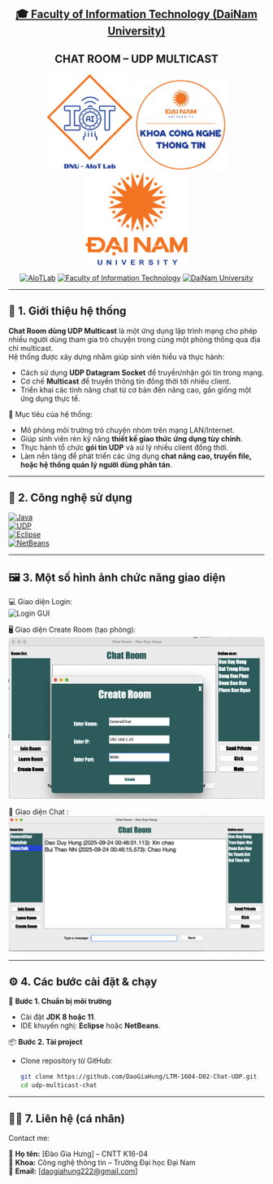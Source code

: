 <h2 align="center">
    <a href="https://dainam.edu.vn/vi/khoa-cong-nghe-thong-tin">
    🎓 Faculty of Information Technology (DaiNam University)
    </a>
</h2>
<h2 align="center">
   CHAT ROOM – UDP MULTICAST
</h2>
<div align="center">
    <p align="center">
        <img src="docs/aiotlab_logo.png" alt="AIoTLab Logo" width="170"/>
        <img src="docs/fitdnu_logo.png" alt="FITDNU Logo" width="180"/>
        <img src="docs/dnu_logo.png" alt="DaiNam University Logo" width="200"/>
    </p>

[![AIoTLab](https://img.shields.io/badge/AIoTLab-green?style=for-the-badge)](https://www.facebook.com/DNUAIoTLab)
[![Faculty of Information Technology](https://img.shields.io/badge/Faculty%20of%20Information%20Technology-blue?style=for-the-badge)](https://dainam.edu.vn/vi/khoa-cong-nghe-thong-tin)
[![DaiNam University](https://img.shields.io/badge/DaiNam%20University-orange?style=for-the-badge)](https://dainam.edu.vn)

</div>

---

## 📖 1. Giới thiệu hệ thống 

**Chat Room dùng UDP Multicast** là một ứng dụng lập trình mạng cho phép nhiều người dùng tham gia trò chuyện trong cùng một phòng thông qua địa chỉ multicast.  
Hệ thống được xây dựng nhằm giúp sinh viên hiểu và thực hành:

- Cách sử dụng **UDP Datagram Socket** để truyền/nhận gói tin trong mạng.  
- Cơ chế **Multicast** để truyền thông tin đồng thời tới nhiều client.  
- Triển khai các tính năng chat từ cơ bản đến nâng cao, gần giống một ứng dụng thực tế.  

📌 Mục tiêu của hệ thống:

- Mô phỏng môi trường trò chuyện nhóm trên mạng LAN/Internet.  
- Giúp sinh viên rèn kỹ năng **thiết kế giao thức ứng dụng tùy chỉnh**.  
- Thực hành tổ chức **gói tin UDP** và xử lý nhiều client đồng thời.  
- Làm nền tảng để phát triển các ứng dụng **chat nâng cao, truyền file, hoặc hệ thống quản lý người dùng phân tán**.  

---

## 🔧 2. Công nghệ sử dụng

[![Java](https://img.shields.io/badge/Java-ED8B00?style=for-the-badge&logo=openjdk&logoColor=white)](https://www.oracle.com/java/technologies/javase-downloads.html)  
[![UDP](https://img.shields.io/badge/UDP%20Multicast-00599C?style=for-the-badge&logo=socket.io&logoColor=white)](https://docs.oracle.com/javase/tutorial/networking/datagrams/)   
[![Eclipse](https://img.shields.io/badge/Eclipse-2C2255?style=for-the-badge&logo=eclipseide&logoColor=white)](https://www.eclipse.org/)  
[![NetBeans](https://img.shields.io/badge/NetBeans-1B6AC6?style=for-the-badge&logo=apachenetbeanside&logoColor=white)](https://netbeans.apache.org/)  

---

## 🖼️ 3. Một số hình ảnh chức năng giao diện

💻 Giao diện Login:  
![Login GUI](docs/.png)  

🖥️ Giao diện Create Room (tạo phòng):  
![ GUI](docs/Create.png)  

📜 Giao diện Chat :  
![Chat GUI](docs/main.png)  

---

## ⚙️ 4. Các bước cài đặt & chạy

🔧 **Bước 1. Chuẩn bị môi trường**
- Cài đặt **JDK 8 hoặc 11**.  
- IDE khuyến nghị: **Eclipse** hoặc **NetBeans**.  

📦 **Bước 2. Tải project**
- Clone repository từ GitHub:  
  ```bash
  git clone https://github.com/DaoGiaHung/LTM-1604-D02-Chat-UDP.git
  cd udp-multicast-chat

---

## 👨‍💻 7. Liên hệ (cá nhân)

Contact me:  

📌 **Họ tên:** [Đào Gia Hưng] – CNTT K16-04  
📌 **Khoa:** Công nghệ thông tin – Trường Đại học Đại Nam  
📌 **Email:** [daogiahung222@gmail.com]  

